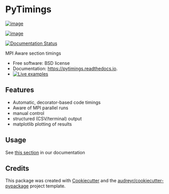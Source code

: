 PyTimings
=========

[![image](https://img.shields.io/pypi/v/pytimings.svg)](https://pypi.python.org/pypi/pytimings)

[![image](https://github.com/WWU-AMM/pytimings/workflows/pytest/badge.svg)](https://github.com/WWU-AMM/pytimings/actions)

[![Documentation Status](https://readthedocs.org/projects/pytimings/badge/?version=latest)](https://pytimings.readthedocs.io/en/latest/?badge=latest)


MPI Aware section timings

-   Free software: BSD license
-   Documentation: <https://pytimings.readthedocs.io>.
-   [![Live examples](https://mybinder.org/badge_logo.svg)](https://mybinder.org/v2/gh/WWU-AMM/pytimings/HEAD?filepath=docs%2Fexamples%2F)


Features
--------

- Automatic, decorator-based code timings
- Aware of MPI parallel runs
- manual control
- structured (CSV/terminal) output
- matplotlib plotting of results


Usage
-----

See [this section](https://pytimings.readthedocs.io/en/latest/usage.html) in our documentation

Credits
-------

This package was created with
[Cookiecutter](https://github.com/audreyr/cookiecutter) and the
[audreyr/cookiecutter-pypackage](https://github.com/audreyr/cookiecutter-pypackage)
project template.
